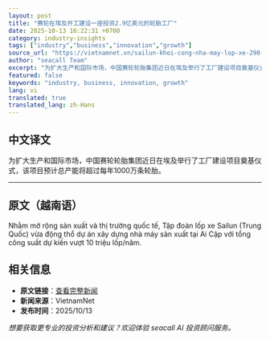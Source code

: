 ```yaml
---
layout: post
title: "赛轮在埃及开工建设一座投资2.9亿美元的轮胎工厂"
date: 2025-10-13 16:22:31 +0700
category: industry-insights
tags: ["industry","business","innovation","growth"]
source_url: "https://vietnamnet.vn/sailun-khoi-cong-nha-may-lop-xe-290-trieu-usd-o-ai-cap-2452220.html"
author: "seacall Team"
excerpt: "为扩大生产和国际市场，中国赛轮轮胎集团近日在埃及举行了工厂建设项目奠基仪式，该项目预计总产能将超过每年1000万条轮胎。..."
featured: false
keywords: "industry, business, innovation, growth"
lang: vi
translated: true
translated_lang: zh-Hans
---
```


## 中文译文

为扩大生产和国际市场，中国赛轮轮胎集团近日在埃及举行了工厂建设项目奠基仪式，该项目预计总产能将超过每年1000万条轮胎。

---

## 原文（越南语）

Nhằm mở rộng sản xuất và thị trường quốc tế, Tập đoàn lốp xe Sailun (Trung Quốc) vừa động thổ dự án xây dựng nhà máy sản xuất tại Ai Cập với tổng công suất dự kiến vượt 10 triệu lốp/năm.

## 相关信息

- **原文链接**：[查看完整新闻](https://vietnamnet.vn/sailun-khoi-cong-nha-may-lop-xe-290-trieu-usd-o-ai-cap-2452220.html)
- **新闻来源**：VietnamNet
- **发布时间**：2025/10/13

*想要获取更专业的投资分析和建议？欢迎体验 seacall AI 投资顾问服务。*
